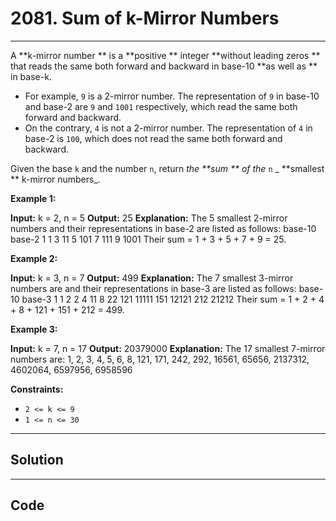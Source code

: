 # 2081. Sum of k-Mirror Numbers

---

A **k-mirror number ** is a **positive ** integer **without leading zeros ** that reads the same both forward and backward in base-10 **as well as ** in base-k.

  * For example, `9` is a 2-mirror number. The representation of `9` in base-10 and base-2 are `9` and `1001` respectively, which read the same both forward and backward.
  * On the contrary, `4` is not a 2-mirror number. The representation of `4` in base-2 is `100`, which does not read the same both forward and backward.



Given the base `k` and the number `n`, return _the **sum ** of the_ `n` _ **smallest ** k-mirror numbers_.

 

**Example 1:**


**Input:** k = 2, n = 5
**Output:** 25
**Explanation:** The 5 smallest 2-mirror numbers and their representations in base-2 are listed as follows:
  base-10    base-2
    1          1
    3          11
    5          101
    7          111
    9          1001
Their sum = 1 + 3 + 5 + 7 + 9 = 25. 


**Example 2:**


**Input:** k = 3, n = 7
**Output:** 499
**Explanation:** The 7 smallest 3-mirror numbers are and their representations in base-3 are listed as follows:
  base-10    base-3
    1          1
    2          2
    4          11
    8          22
    121        11111
    151        12121
    212        21212
Their sum = 1 + 2 + 4 + 8 + 121 + 151 + 212 = 499.


**Example 3:**


**Input:** k = 7, n = 17
**Output:** 20379000
**Explanation:** The 17 smallest 7-mirror numbers are:
1, 2, 3, 4, 5, 6, 8, 121, 171, 242, 292, 16561, 65656, 2137312, 4602064, 6597956, 6958596


 

**Constraints:**

  * `2 <= k <= 9`
  * `1 <= n <= 30`

---

## Solution



---

## Code
```python


```
